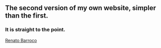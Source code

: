  ## The second version of my own website, simpler than the first.
 ### It is straight to the point.
 
 [Renato Barroco](https://www.renatobarroco.com)
